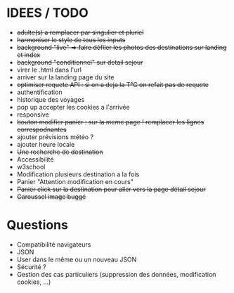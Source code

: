 # IDEES / TODO

- ~~adulte(s) a remplacer par singulier et pluriel~~
- ~~harmoniser le style de tous les inputs~~
- ~~background "live" => faire défiler les photos des destinations sur landing et index~~
- ~~background "conditionnel" sur detail sejour~~
- virer le .html dans l'url
- arriver sur la landing page du site
- ~~optimiser requete API : si on a deja la T°C on refait pas de requete~~
- authentification
- historique des voyages
- pop up accepter les cookies a l'arrivée
- responsive
- ~~bouton modifier panier : sur la meme page ! remplacer les lignes correspodnantes~~
- ajouter prévisions météo ?
- ajouter heure locale
- ~~Une recherche de destination~~
- Accessibilité 
- w3school
- Modification plusieurs destination a la fois
- Panier "Attention modification en cours"
- ~~Panier click sur la destination pour aller vers la page détail sejour~~
- ~~Caroussel image buggé~~

# Questions
- Compatibilité navigateurs
- JSON
- User dans le même ou un nouveau JSON
- Sécurité ?
- Gestion des cas particuliers (suppression des données, modification cookies, ...)